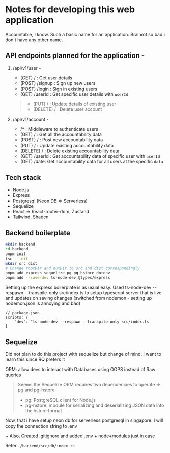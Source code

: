 # Notes for developing this web application

Accountable, I know. Such a basic name for an application. Brainrot so bad i
don't have any other name.

## API endpoints planned for the application - 

1. /api/v1/user -
    - (GET) / : Get user details
    - (POST) /signup : Sign up new users
    - (POST) /login : Sign in existing users
    - (GET) /userId : Get specific user details with `userId`

    > - (PUT) / : Update details of existing user
    > - (DELETE) / : Delete user account

2. /api/v1/account -
    - /* : Middleware to authenticate users
    - (GET) / : Get all the accountability data
    - (POST) / : Post new accountability data
    - (PUT) / : Update existing accountability data
    - (DELETE) / : Delete existing accountability data
    - (GET) /userId : Get accountability data of specific user with `userId`
    - (GET) /date: Get accountability data for all users at the specific `data`

## Tech stack

- Node.js
- Express
- Postgresql (Neon DB => Serverless)
- Sequelize
- React => React-router-dom, Zustand
- Tailwind, Shadcn

## Backend boilerplate


```bash
mkdir backend
cd backend
pnpm init
tsc --init
mkdir src dist
# Change rootDir and outDir to src and dist correspondingly
pnpm add express sequelize pg pg-hstore dotenv
pnpm add --save-dev ts-node-dev @types/express
```

Setting up the express boilerplate is as usual easy. Used ts-node-dev --respawn
--transpile-only src/index.ts to setup typescript server that is live and
updates on saving changes (switched from nodemon - setting up nodemon.json is
annoying and bad)

```jsonc
// package.json
scripts: {
    "dev": "ts-node-dev --respawn --transpile-only src/index.ts
}
```

## Sequelize

Did not plan to do this project with sequelize but change of mind, I want to
learn this since RQ prefers it

ORM: allow devs to interact with Databases using OOPS instead of Raw queries

> Seems the Sequelize ORM requires two dependencies to operate => pg and
> pg-hstore
> - pg: PostgreSQL client for Node.js
> - pg-hstore: module for serializing and deserializing JSON data into the
>   hstore format

Now, that i have setup neon db for serverless postgresql in singapore. I will
copy the connection string to .env

~ Also, Created .gitignore and added .env + node+modules just in case

Refer `./backend/src/db/index.ts`
